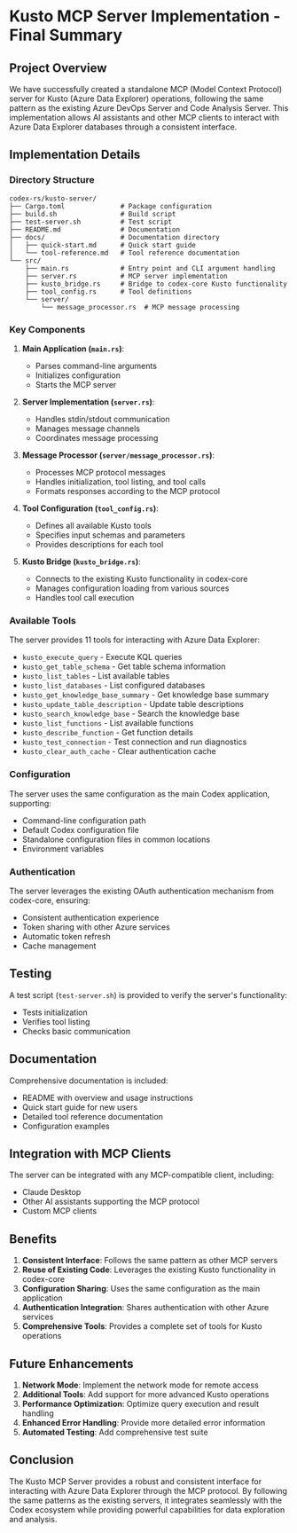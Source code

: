 # Kusto MCP Server Implementation - Final Summary

## Project Overview

We have successfully created a standalone MCP (Model Context Protocol) server for Kusto (Azure Data Explorer) operations, following the same pattern as the existing Azure DevOps Server and Code Analysis Server. This implementation allows AI assistants and other MCP clients to interact with Azure Data Explorer databases through a consistent interface.

## Implementation Details

### Directory Structure

```
codex-rs/kusto-server/
├── Cargo.toml              # Package configuration
├── build.sh                # Build script
├── test-server.sh          # Test script
├── README.md               # Documentation
├── docs/                   # Documentation directory
│   ├── quick-start.md      # Quick start guide
│   └── tool-reference.md   # Tool reference documentation
└── src/
    ├── main.rs             # Entry point and CLI argument handling
    ├── server.rs           # MCP server implementation
    ├── kusto_bridge.rs     # Bridge to codex-core Kusto functionality
    ├── tool_config.rs      # Tool definitions
    └── server/
        └── message_processor.rs  # MCP message processing
```

### Key Components

1. **Main Application (`main.rs`)**: 
   - Parses command-line arguments
   - Initializes configuration
   - Starts the MCP server

2. **Server Implementation (`server.rs`)**: 
   - Handles stdin/stdout communication
   - Manages message channels
   - Coordinates message processing

3. **Message Processor (`server/message_processor.rs`)**: 
   - Processes MCP protocol messages
   - Handles initialization, tool listing, and tool calls
   - Formats responses according to the MCP protocol

4. **Tool Configuration (`tool_config.rs`)**: 
   - Defines all available Kusto tools
   - Specifies input schemas and parameters
   - Provides descriptions for each tool

5. **Kusto Bridge (`kusto_bridge.rs`)**: 
   - Connects to the existing Kusto functionality in codex-core
   - Manages configuration loading from various sources
   - Handles tool call execution

### Available Tools

The server provides 11 tools for interacting with Azure Data Explorer:

- `kusto_execute_query` - Execute KQL queries
- `kusto_get_table_schema` - Get table schema information
- `kusto_list_tables` - List available tables
- `kusto_list_databases` - List configured databases
- `kusto_get_knowledge_base_summary` - Get knowledge base summary
- `kusto_update_table_description` - Update table descriptions
- `kusto_search_knowledge_base` - Search the knowledge base
- `kusto_list_functions` - List available functions
- `kusto_describe_function` - Get function details
- `kusto_test_connection` - Test connection and run diagnostics
- `kusto_clear_auth_cache` - Clear authentication cache

### Configuration

The server uses the same configuration as the main Codex application, supporting:

- Command-line configuration path
- Default Codex configuration file
- Standalone configuration files in common locations
- Environment variables

### Authentication

The server leverages the existing OAuth authentication mechanism from codex-core, ensuring:

- Consistent authentication experience
- Token sharing with other Azure services
- Automatic token refresh
- Cache management

## Testing

A test script (`test-server.sh`) is provided to verify the server's functionality:

- Tests initialization
- Verifies tool listing
- Checks basic communication

## Documentation

Comprehensive documentation is included:

- README with overview and usage instructions
- Quick start guide for new users
- Detailed tool reference documentation
- Configuration examples

## Integration with MCP Clients

The server can be integrated with any MCP-compatible client, including:

- Claude Desktop
- Other AI assistants supporting the MCP protocol
- Custom MCP clients

## Benefits

1. **Consistent Interface**: Follows the same pattern as other MCP servers
2. **Reuse of Existing Code**: Leverages the existing Kusto functionality in codex-core
3. **Configuration Sharing**: Uses the same configuration as the main application
4. **Authentication Integration**: Shares authentication with other Azure services
5. **Comprehensive Tools**: Provides a complete set of tools for Kusto operations

## Future Enhancements

1. **Network Mode**: Implement the network mode for remote access
2. **Additional Tools**: Add support for more advanced Kusto operations
3. **Performance Optimization**: Optimize query execution and result handling
4. **Enhanced Error Handling**: Provide more detailed error information
5. **Automated Testing**: Add comprehensive test suite

## Conclusion

The Kusto MCP Server provides a robust and consistent interface for interacting with Azure Data Explorer through the MCP protocol. By following the same patterns as the existing servers, it integrates seamlessly with the Codex ecosystem while providing powerful capabilities for data exploration and analysis.